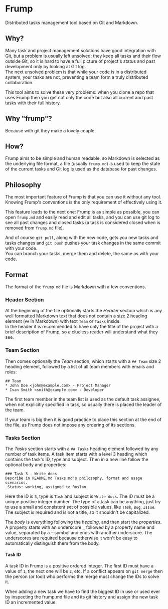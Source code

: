 # Frump

Distributed tasks management tool based on Git and Markdown.

## Why?

Many task and project management solutions have good integration with Git,
but a problem is usually left unsolved: they keep all tasks and their flow
outside Git, so it is hard to have a full picture of project's status and past
development only by looking at Git log.  
The next unsolved problem is that while your code is in a distributed system,
your tasks are not, preventing a team form a truly distributed collaboration.  

This tool aims to solve these very problems: when you clone a repo that uses 
Frump then you get not only the code but also all current and past tasks 
with their full history.

## Why "frump"?

Because with git they make a lovely couple.

## How?

Frump aims to be simple and human readable, so Markdown is selected as the
underlying file format, a file (usually `frump.md`) is used to keep the state
of the current tasks and Git log is used as the database for past changes.

## Philosophy

The most important feature of Frump is that you can use it without any tool.
Knowing Frump's conventions is the only requirement of effectively using it.

This feature leads to the next one: Frump is as simple as possible, you can
open `frump.md` and easily read and edit all tasks, and you can use git log
to see all past changes and closed tasks (a task is considered closed when
is removed from `frump.md` file).  

And of course `git pull`, along with the new code, gets you new tasks and tasks
changes and `git push` pushes your task changes in the same commit with your
code.  
You can branch your tasks, merge them and delete, the same as with your code. 

## Format

The format of the `frump.md` file is Markdown with a few conventions.

### Header Section

At the beginning of the file optionally starts the _Header_ section which is
any well formatted Markdown text that does not contain a size 2 heading element
(`##` in Markdown) with text `Team` or `Tasks` inside.  
In the header it is recommended to have only the title of the project with a
brief description of Frump, so a clueless reader will understand what they see.

### Team Section

Then comes optionally the _Team_ section, which starts with a `## Team` size 2 
heading element, followed by a list of all team members with emails and roles:
```
## Team
* John Doe <john@example.com> - Project Manager
* Ivan Smith <smith@example.com> - Developer
```
The first team member in the team list is used as the default task assignee,
when not explicitly specified in task, so usually there is placed the leader
of the team.  

If your team is big then it is good practice to place this section at the end
of the file, as Frump does not impose any ordering of its sections.

### Tasks Section

The _Tasks_ section starts with a `## Tasks` heading element followed by any
number of task items. A task item starts with a level 3 heading which contains
the task's ID, type and subject. Then in a new line follow the optional body
and properties:
```
### Task 3 - Write docs
Describe in README.md Tasks.md's philosophy, format and usage scenarios.  
_Status: working, assigned to Ruslan_
```
Here the ID is `3`, type is `Task` and subject is `Write docs`. The ID must be
a unique positive integer number. The type of a task can be anything, just try
to use a small and consistent set of possible values, like `Task`, `Bug`,
`Issue`. The subject is required and is not a title, so it shouldn't be
capitalized.  

The _body_ is everything following the _heading_, and then start the
_properties_. A property starts with an underscore `_` followed by a property
name and value, separated by a `:` symbol and ends with another underscore.
The underscores are required because otherwise it won't be easy to
automatically distinguish them from the body.

#### Task ID
A task ID in Frump is a positive ordered integer. The first ID must have a
value of `1`, the next one will be `2`, etc. If a conflict appears on
`git merge` then the person (or tool) who performs the merge must change the
IDs to solve it.  

When adding a new task we have to find the biggest ID in use or used ever by
inspecting the frump.md file and its git history and assign the new task ID an
incremented value.
